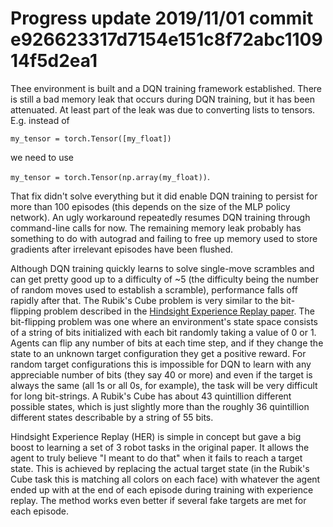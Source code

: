 # Progress update 2019/11/01 commit e926623317d7154e151c8f72abc110914f5d2ea1

Thee environment is built and a DQN training framework established. There is still a bad memory leak that occurs during DQN training, but it has been attenuated. At least part of the leak was due to converting lists to tensors. E.g. instead of 

<code>my_tensor = torch.Tensor([my_float])</code>

we need to  use

<code>my_tensor = torch.Tensor(np.array(my_float))</code>.

That fix didn't solve everything but it did enable DQN training to persist for more than 100 episodes (this depends on the size of the MLP policy network). An ugly workaround repeatedly resumes DQN training through command-line calls for now. The remaining memory leak probably has something to do with autograd and failing to free up memory used to store gradients after irrelevant episodes have been flushed.

Although DQN training quickly learns to solve single-move scrambles and can get pretty good up to a difficulty of ~5 (the difficulty being the number of random moves used to establish a scramble), performance falls off rapidly after that. The Rubik's Cube problem is very similar to the bit-flipping problem described in the [Hindsight Experience Replay paper](https://papers.nips.cc/paper/7090-hindsight-experience-replay.html). The bit-flipping problem was one where an environment's state space consists of a string of bits initialized with each bit randomly taking a value of 0 or 1. Agents can flip any number of bits at each time step, and if they change the state to an unknown target configuration they get a positive reward. For random target configurations this is impossible for DQN to learn with any appreciable number of bits (they say 40 or more) and even if the target is always the same (all 1s or all 0s, for example), the task will be very difficult for long bit-strings. A Rubik's Cube has about 43 quintillion different possible states, which is just slightly more than the roughly 36 quintillion different states describable by a string of 55 bits. 

Hindsight Experience Replay (HER) is simple in concept but gave a big boost to learning a set of 3 robot tasks in the original paper. It allows the agent to truly believe "I meant to do that" when it fails to reach a target state. This is achieved by replacing the actual target state (in the Rubik's Cube task this is matching all colors on each face) with whatever the agent ended up with at the end of each episode during training with experience replay. The method works even better if several fake targets are met for each episode. 
